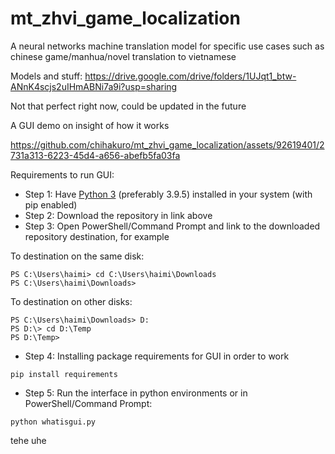 # mt_zhvi_game_localization
A neural networks machine translation model for specific use cases such as chinese game/manhua/novel translation to vietnamese

Models and stuff: https://drive.google.com/drive/folders/1UJqt1_btw-ANnK4scjs2uIHmABNi7a9i?usp=sharing

Not that perfect right now, could be updated in the future

A GUI demo on insight of how it works

https://github.com/chihakuro/mt_zhvi_game_localization/assets/92619401/2731a313-6223-45d4-a656-abefb5fa03fa

Requirements to run GUI:

+ Step 1: Have [Python 3](https://www.python.org/downloads/release/python-395/) (preferably 3.9.5) installed in your system (with pip enabled)
+ Step 2: Download the repository in link above
+ Step 3: Open PowerShell/Command Prompt and link to the downloaded repository destination, for example

To destination on the same disk:
```
PS C:\Users\haimi> cd C:\Users\haimi\Downloads
PS C:\Users\haimi\Downloads>
```

To destination on other disks:
```
PS C:\Users\haimi\Downloads> D:
PS D:\> cd D:\Temp
PS D:\Temp>
```

+ Step 4: Installing package requirements for GUI in order to work

```
pip install requirements
```

+ Step 5: Run the interface in python environments or in PowerShell/Command Prompt:

```
python whatisgui.py
```

tehe uhe


